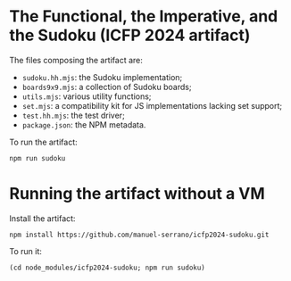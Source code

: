 The Functional, the Imperative, and the Sudoku (ICFP 2024 artifact)
===================================================================

The files composing the artifact are:

  - `sudoku.hh.mjs`: the Sudoku implementation;
  - `boards9x9.mjs`: a collection of Sudoku boards;
  - `utils.mjs`: various utility functions;
  - `set.mjs`: a compatibility kit for JS implementations lacking set support;
  - `test.hh.mjs`: the test driver;
  - `package.json`: the NPM metadata.

To run the artifact:

```
npm run sudoku
```

Running the artifact without a VM
=================================

Install the artifact:

```
npm install https://github.com/manuel-serrano/icfp2024-sudoku.git
```

To run it:

```
(cd node_modules/icfp2024-sudoku; npm run sudoku)
```
